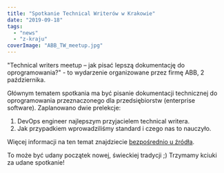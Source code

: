 ```yaml
---
title: "Spotkanie Technical Writerów w Krakowie"
date: "2019-09-18"
tags:
  - "news"
  - "z-kraju"
coverImage: "ABB_TW_meetup.jpg"
---
```


"Technical writers meetup – jak pisać lepszą dokumentację do oprogramowania?" -
to wydarzenie organizowane przez firmę ABB, 2 października.

Głównym tematem spotkania ma być pisanie dokumentacji technicznej do
oprogramowania przeznaczonego dla przedsiębiorstw (enterprise software).
Zaplanowano dwie prelekcje:

1. DevOps engineer najlepszym przyjacielem technical writera.
2. Jak przypadkiem wprowadziliśmy standard i czego nas to nauczyło.

Więcej informacji na ten temat znajdziecie
[bezpośrednio u źródła](https://www.meetup.com/pl-PL/AbbinPoland/events/264775853/).

To może być udany początek nowej, świeckiej tradycji ;) Trzymamy kciuki za udane
spotkanie!
